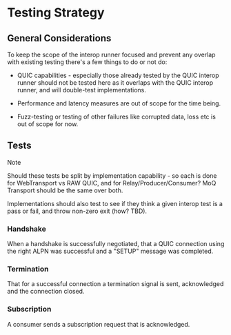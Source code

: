 # Testing Strategy

## General Considerations

To keep the scope of the interop runner focused and prevent any overlap with existing testing there's a few things to do or not do:

* QUIC capabilities - especially those already tested by the QUIC interop runner should not be tested here as it overlaps with the QUIC interop runner, and will double-test implementations.

* Performance and latency measures are out of scope for the time being.

* Fuzz-testing or testing of other failures like corrupted data, loss etc is out of scope for now.

## Tests

> [!NOTE]
> Should these tests be split by implementation capability - so each is done for WebTransport vs RAW QUIC, and for Relay/Producer/Consumer? MoQ Transport should be the same over both.

Implementations should also test to see if they think a given interop test is a pass or fail, and throw non-zero exit (how? TBD).

### Handshake

When a handshake is successfully negotiated, that a QUIC connection using the right ALPN was successful and a "SETUP" message was completed. 

### Termination

That for a successful connection a termination signal is sent, acknowledged and the connection closed.

### Subscription

A consumer sends a subscription request that is acknowledged. 
